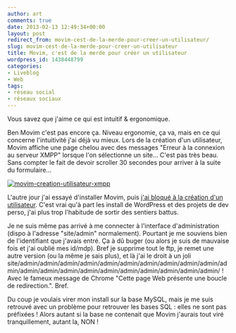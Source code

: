 ```yaml
---
author: art
comments: true
date: 2013-02-13 12:49:34+00:00
layout: post
redirect_from: movim-cest-de-la-merde-pour-creer-un-utilisateur/
slug: movim-cest-de-la-merde-pour-creer-un-utilisateur
title: Movim, c'est de la merde pour créer un utilisateur
wordpress_id: 1438448799
categories:
- Liveblog
- Web
tags:
- réseau social
- réseaux sociaux
---
```


Vous savez que j'aime ce qui est intuitif & ergonomique.

Ben Movim c'est pas encore ça. Niveau ergonomie, ça va, mais en ce qui concerne l'intuitivité j'ai déjà vu mieux. Lors de la création d'un utilisateur, Movim affiche une page chelou avec des messages "Erreur à la connexion au serveur XMPP" lorsque l'on sélectionne un site... C'est pas très beau. Sans compter le fait de devoir scroller 30 secondes pour arriver à la suite du formulaire...

[![movim-creation-utilisateur-xmpp](https://static.irz.fr/2013/02/movim-creation-utilisateur-xmpp.png)](https://irz.fr/recherche?q=movim-creation-utilisateur-xmpp)

L'autre jour j'ai essayé d'installer Movim, puis [j'ai bloqué à la création d'un utilisateur](https://irz.fr/movim-cest-de-la-merde-pour-creer-un-utilisateur). C'est vrai qu'à part les install de WordPress et des projets de dev perso, j'ai plus trop l'habitude de sortir des sentiers battus.

Je ne suis même pas arrivé à me connecter à l'interface d'administration (dispo à l'adresse "site/admin" normalement). Pourtant je me souviens bien de l'identifiant que j'avais entré. Ça à dû buger (ou alors je suis de mauvaise fois et j'ai oublié mes id/mdp). Bref je supprime tout le ftp, je remet une autre version (ou la même je sais plus), et là j'ai le droit à un joli site/admin/admin/admin/admin/admin/admin/admin/admin/admin/admin/admin/admin/admin/admin/admin/admin/admin/admin/admin/admin/admin/ ! Avec le fameux message de Chrome "Cette page Web présente une boucle de redirection.". Bref.

Du coup je voulais virer mon install sur la base MySQL, mais je me suis retrouvé avec un problème pour retrouver les bases SQL : elles ne sont pas préfixées ! Alors autant si la base ne contenait que Movim j'aurais tout viré tranquillement, autant la, NON !
